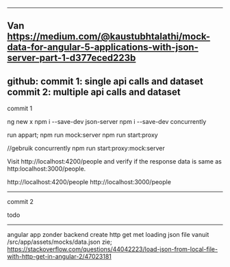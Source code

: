 -----------------------------------------------------
Van https://medium.com/@kaustubhtalathi/mock-data-for-angular-5-applications-with-json-server-part-1-d377eced223b
-----------------------------------------------------
github:
commit 1: single api calls and dataset
commit 2: multiple api calls and dataset
-----------------------------------------------------
commit 1

ng new x
npm i --save-dev json-server
npm i --save-dev concurrently

run appart;
npm run mock:server
npm run start:proxy

//gebruik concurrently
npm run start:proxy:mock:server

Visit http://localhost:4200/people and verify if the response data is same as http:localhost:3000/people.

http://localhost:4200/people
http://localhost:3000/people

-----------------------------------------------------
commit 2

todo

-----------------------------------------------------

angular app zonder backend
create http get met loading json file vanuit /src/app/assets/mocks/data.json
zie;
https://stackoverflow.com/questions/44042223/load-json-from-local-file-with-http-get-in-angular-2/47023181